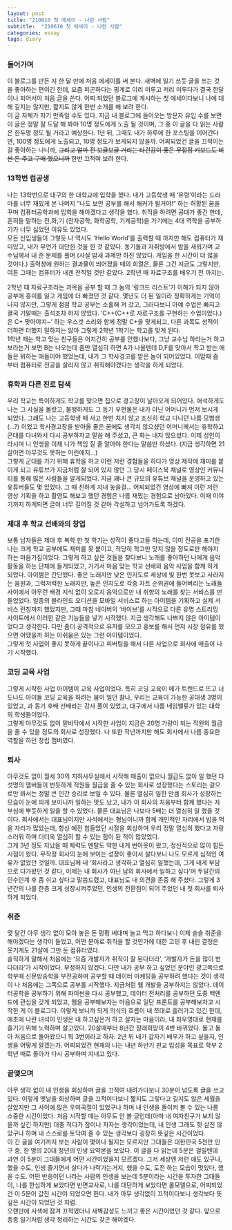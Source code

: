 ```yaml
---
layout: post
title: "210610 첫 에세이 - 나란 사람"
subtitle:  "210610 첫 에세이 - 나란 사람"
categories: essay
tags: diary
---
```

  
### 들어가며  
이 블로그를 만든 지 한 달 만에 처음 에세이를 써 본다. 새벽에 일기 쓰듯 글을 쓰는 것을 좋아하는 편이긴 한데, 요즘 피곤하다는 핑계로 이리 미루고 저리 미루다가 결국 한달이나 되어서야 처음 글을 쓴다. 어찌 되었던 블로그에 게시하는 첫 에세이다보니 나에 대해 길지는 않지만, 짧지도 않게 한번 소개를 해 보려 한다.  
이 글 자체가 자기 만족일 수도 있다. 지금 내 블로그에 들어오는 방문자 유입 수를 보면 이 글은 정말 잘 도달 해 봐야 10명 정도에게 노출 될 것이며, 그 중 이 글을 다 읽는 사람은 한두명 정도 될 거라고 예상한다. 1년 뒤, 그때도 내가 하루에 한 포스팅을 이어간다면, 100명 정도에게 노출되고, 10명 정도가 보게되지 않을까. 어찌되었건 글을 끄적이는 걸 좋아하는 나니까, ~~그리고 얼마 전 보글보글 거리는 타건감이 좋은  무접점 키보드도 비싼 돈 주고 구매 했으니까~~ 한번 끄적여 보려 한다.  
    
  
### 13학번 컴공생  
나는 13학번으로 대구의 한 대학교에 입학을 했다. 내가 고등학생 때 ‘유령’이라는 드라마를 너무 재밌게 본 나머지 “나도 보안 공부를 해서 해커가 될거야!” 하는 허황된 꿈을 꾸며 컴퓨터공학과에 입학을 해야겠다고 생각을 했다. 취직을 하려면 공대가 좋긴 한데, 흔히들 말하는 전,화,기 (전자공학, 화학공학, 기계공학)을 가기에는 4대 역학을 공부하기가 너무 싫었던 이유도 있었다.  
모든 신입생들이 그렇듯 나 역시도 ‘Hello World’를 출력할 때 까지만 해도 컴퓨터가 재미있고, 내가 무언가 대단한 것을 한 것 같았다. 동기들과 자취방에서 밤을 새워가며 교수님께서 내 준 문제를 풀며 (사실 밤새 과제만 하진 않았다. 게임을 한 시간이 더 많을 것이다.) 출력창에 원하는 결과물이 띄어졌을 때의 희열은, 물론 그건 지금도 그렇지만, 여튼 그때는 컴퓨터가 내겐 천직일 것만 같았다. 2학년 때 자료구조를 배우기 전 까지는.  
  
2학년 때 자료구조라는 과목을 공부 할 때 그 놈의 ‘링크드 리스트’가 이해가 되지 않아 공부에 흥미를 잃고 게임에 더 빠졌던 것 같다. 몇년도 더 된 일이라 정확하게는 기억이 나지 않지만, 그렇게 점점 학교 공부는 소홀해 져 갔고, 그러다보니 아예 수업은 빠지고 결국 기말때는 출석조차 하지 않았다. ‘C++(C++로 자료구조를 구현하는 수업이었다.)은 C+ 맞아야지~’ 하는 우스갯 소리와 함께 정말 C+을 맞게되고, 다른 과목도 성적이 더하면 더했지 덜하지는 않아 그렇게 2학년 1학기는 학고를 맞게 된다.  
1학년 때는 학고 맞는 친구들은 어지간히 공부를 안했나보다, 그냥 교수님 하라는거 하고 보라는거 보면 B는 나오는데 좀만 열심히 하면 A가 나올텐데 D,F를 맞아서 학고 받는 애들은 뭐하는 애들이야 했었는데, 내가 그 학사경고를 받은 놈이 되어있었다. 이맘때 즘 부터 컴퓨터로 전공을 살리지 않고 취직해야겠다는 생각을 하게 되었다.  
  
  
### 휴학과 다른 진로 탐색  
우리 학교는 특이하게도 학고를 맞으면 집으로 경고장이 날아오게 되어있다. 애석하게도 나는 그 사실을 몰랐고, 불행하게도 그 등기 우편물은 내가 아닌 어머니가 먼저 보시게 되었다. 그래도 나는 고등학생 때 사고 한번 치지 않고 조신히 학교 다니던 나름 모범생(…?) 이었고 학사경고장을 받아올 줄은 꿈에도 생각치 않으셨던 어머니께서는 휴학하고 군대를 다녀와서 다시 공부하자고 말씀 해 주셨고, 큰 화는 내지 않으셨다. 이제 성인이라시며 니 인생을 이제 니가 책임 질 줄 알아야 한다는 말씀만 하셨다. (지금 생각하면 21살이면 아무것도 못하는 어린애지…)  
그렇게 군대를 가기 위해 휴학을 하고 이런 저런 경험들을 하다가 영상 제작에 재미를 붙이게 되고 유튜브가 지금처럼 잘 되어 있지 않던 그 당시 페이스북 채널로 영상인 커뮤니티를 통해 많은 사람들을 알게되었다. 지금 꽤나 큰 규모의 유튜브 채널을 운영하고 있는 유튜버들도 몇 있었다. 그 때 친하게 지내 놓을걸…  어찌되었건 영상에 빠져 이런 저런 영상 기획을 하고 촬영도 해보고 했던 경험은 나름 재밌는 경험으로 남아있다. 이때 이야기까지 하게되면 글이 너무 길어질 것 같아 각설하고 넘어가도록 하겠다.  
  
  
### 제대 후 학교 선배와의 창업  
보통 남자들은 제대 후 복학 한 첫 학기는 성적이 좋다고들 하는데, 이미 전공을 포기한 나는 크게 학교 공부에도 재미를 못 붙이고, 적당히 학고만 맞지 않을 정도로만 해야지 하는 마음가짐이었다. 그렇게 하고 싶은 것들을 찾다보니 노래를 좋아하던 나에게 음악활동을 하는 단체에 들게되었고, 거기서 마음 맞는 학교 선배와 음악 사업을 함께 하게 되었다. 아이템은 간단했다. 좋은 노래지만 낮은 인지도로 세상에 빛 한번 못보고 사라지는 음원과, 그럭저럭한 노래지만, 높은 인지도로 각종 차트 순위권에 들어버리는 노래들 사이에서 아무런 배경 지식 없이 오로지 음악으로만 내 취향의 노래를 찾는 서비스를 만들었었다. 일종의 블라인드 오디션을 모바일 서비스로 하는 아이템을 기획하고 실제 서비스 런칭까지 했었지만, 그때 마침 네이버의 ‘바이브’를 시작으로 다른 유명 스트리밍 사이트에서 이러한 같은 기능들을 넣기 시작했다. 지금 생각해도 나쁘지 않은 아이템이었다고 생각한다. 다만 좀더 공격적으로 유저를 모으고 홍보를 해서 먼저 시장 점유를 했으면 어땠을까 하는 아쉬움은 있는 그런 아이템이었다.  
그렇게 첫 사업이 좋지 못하게 끝이나고 피버팅을 해서 다른 사업으로 회사에 매출이 나기 시작했다.  
  
  
### 코딩 교육 사업  
그렇게 시작한 사업 아이템이 교육 사업이었다. 특히 코딩 교육이 메가 트렌드로 뜨고 너도나도 아이들 코딩 교육을 하려는 붐이 일던 찰나, 우리는 교육이 가능한 공대생 3명이 있었고, 과 동기 후배 선배라는 강사 풀이 있었고, 대구에서 나름 네임밸류가 있는 대학의 학생들이었다.  
그렇게 아무것도 없이 밑바닥에서 시작한 사업이 지금은 20명 가량이 되는 직원의 월급을 줄 수 있을 정도의 회사로 성장했다. 나 또한 작년까지만 해도 회사에서 나름 중요한 역할을 하던 창립 맴버였다.  
  
  
### 퇴사  
아무것도 없이 월세 30의 지하사무실에서 시작해 매출이 없으니 월급도 없이 일 했던 다섯명의 맴버들이 번듯하게 직원들 월급을 줄 수 있는 회사로 성장했다는 스토리는 겉으로만 봐서는 정말 큰 인간 승리로 보일 수 있다. 물론 열심히 일한 만큼 회사가 성장하는 모습이 눈에 띄게 보이니까 일하는 맛도 났고, 내가 이 회사의 처음부터 함께 했다는 자부심에 뿌듯하게 일을 할 수 있었다. 물론 대표님은 나보다 5배는 더 열심히 일 했을 것이다. 회사에서는 대표님이지만 사석에서는 형님이니까 함께 개인적인 자리에서 밥을 먹을 자리가 많았는데, 항상 예전 힘들었던 시절을 회상하며 우리 정말 열심히 했다고 자랑스러워 하며 더더욱 열심히 할 수 있는 힘이 된 적이 많았었다.  
그게 3년 정도 지났을 때 체력도 멘탈도 약한 내게 번아웃이 왔고, 정신적으로 많이 힘든 시점이 왔다. 무작정 회사의 눈에 보이는 성장이 좋아서 살다보니 나도 모르게 심적인 여유가 없었던 것일까. 대표님께 내 ‘회사라고 생각하고 열심히 일했는데, 그게 내게 부담으로 다가왔던 것 같다, 이제는 내 회사가 아닌 남의 회사에서 일하고 싶다’며 두달간의 인수인계 후 좀 쉬고 싶다고 말씀드렸고, 대표님도 내 의견을 존중 해 주셨다. 그렇게 3년간의 나를 한층 크게 성장시켜주었던, 인생의 전환점이 되어 주었던 내 첫 회사를 퇴사하게 되었다.  
  
  
### 취준  
몇 달간 아무 생각 없이 모아 놓은 돈 펑펑 써대며 놀고 먹고 하다보니 이제 슬슬 취준을 해야겠다는 생각이 들었고, 어떤 분야로 취직을 할 것인가에 대한 고민 후 내린 결정은 웃기게도 21살에 그만 둔 컴퓨터였다.  
솔직하게 말해서 처음에는 ‘요즘 개발자가 취직이 잘 된다더라’, ‘개발자가 돈을 많이 번다더라’가 시작이었다. 부정하지 않겠다. 다만 내가 공부 하고 싶었던 분야인 광고쪽으로 학부때 신문방송학을 부전공하며 공부할 때 데이터 마케팅을 공부하려 했다는 것이 생각이 나 처음에는 그쪽으로 공부를 시작했다. 지금처럼 웹 개발을 공부하지는 않았다. 데이터공학을 공부하기 위해 파이썬을 다시 공부했고, 데이터 전처리를 공부하던 도중 백엔드에 관심을 갖게 되었고, 웹을 공부해보자는 마음으로 일단 프론트를 공부해보자고 시작한 게 이 블로그다. 이렇게 보니까 되게 의식의 흐름이 내 쪼대로 흘러가고 있긴 한데, 애초에 나란 녀석이 인생은 내 하고싶은거 하고 살자는 마음이라, 내 좌우명대로 현재를 즐기기 위해 노력하며 살고있다. 20살때부터 8년간 장래희망이 4번 바뀌었다. 돌고 돌아 처음으로 돌아왔으니 뭐 3번이라고 하자. 2년 뒤 내가 갑자기 배우가 하고 싶을지, 인생을 어떻게 알겠는가. 어찌되었건 현재의 나는 내년 하반기 판교 입성을 목표로 학부 2학년 때로 돌아가 다시 공부하며 지내고 있다.  
  
  
### 끝맺으며  
아무 생각 없이 내 인생을 회상하며 글을 끄적여 내려가다보니 30분이 넘도록 글을 쓰고 있다. 이렇게 옛날을 회상하며 글을 끄적이다보니 짧지도 그렇다고 길지도 않은 세월을 살았지만 그 사이에 많은 우여곡절이 있었구나 하며 내 인생을 돌이켜 볼 수 있는 나름 소중한 시간이었다. 처음 시작할 때는 아무도 안 볼 글인데(아마 내 여자친구가 보지 않을까 싶긴 하지만) 대충 적다가 잠이나 자자는 생각이었는데, 내 인생 그래도 헛 살진 않았구나 하며 내 스스로를 토닥여 줄 수 있는 생각보다 굉장히 뜻깊은 시간이었다.  
이 긴 글을 여기까지 보는 사람이 몇이나 될지는 모르지만 그대들은 대한민국 5천만 인구 중, 한 명의 20대 청년의 인생 요약본을 보았다. 이 글을 다 읽는데 5분은 걸릴텐데 과연 이 5분이 그대들에게 어떤 시간이었을지 모르겠다. 그저 세상엔 저런 애도 있구나, 했을 수도, 인생 즐기면서 살다가 나락가는거지, 했을 수도, 도전 하는 모습이 멋있다, 했을 수도. 어떤 반응이던 나라는 사람의 인생을 보는데 5분이라는 시간을 투자한 그대들이, 나를 한심하게 보았다면 반면교사로, 나를 대단하게 보았다면 롤모델으로, 어찌되었건 이 5분이 값진 시간이 되었으면 한다. 내가 아무 생각없이 끄적이다보니 생각보다 뜻깊은 시간이 되었던 것 처럼.  
오랜만에 사색에 잠겨 끄적였더니 새벽감성도 느끼고 좋은 시간이었던 것 같다. 앞으로 종종 일기처럼 생각 정리하는 시간도 갖곤 해야겠다.  
  
  
